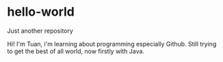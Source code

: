 # hello-world
Just another repository

Hi! I'm Tuan, i'm learning about programming especially Github.
Still trying to get the best of all world, now firstly with Java.


